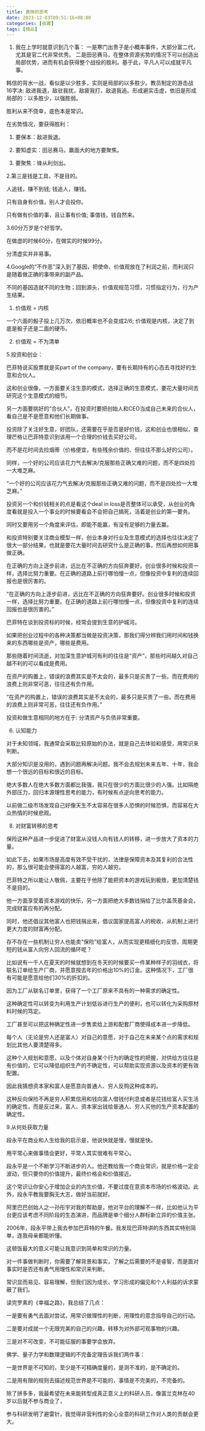 ```yaml
---
title: 黄铮的思考
date: 2023-12-03T09:51:16+08:00
categories: [收藏]
tags: [精品]
---
```




1. 我在上学时就意识到几个事： 一是寒门出贵子是小概率事件，大部分富二代，尤其是官二代非常优秀。 二是田忌赛马，在整体资源劣势的情况下可以创造出局部优势，进而有机会获得整个战役的胜利。基于此，平凡人可以成就平凡事。

韩信的背水一战，看似是以少胜多，实则是局部的以多胜少。教员制定的游击战16字决: 敌进我退，敌驻我扰，敌疲我打，敌退我追。形成避实击虚，依旧是形成局部的：以多胜少，以强胜弱。

胜利从来不侥幸，底色本是常识。

在劣势情况，要获得胜利：

1. 要保本：敌进我退。

2. 要知虚实：田忌赛马，赢面大的地方要聚焦。

3. 要聚焦：锋从利剑出。


2.第三是钱是工具，不是目的。

人追钱，赚不到钱; 钱追人，赚钱。

只有自身有价值，别人才会投你。

只有做有价值的事，且让事有价值; 事值钱，钱自然来。


3.60分万岁是个好哲学。

在做虚的时候60分，在做实的时候99分。

分清虚实并非易事。


4.Google的“不作恶”深入到了基因，把使命、价值观放在了利润之前，而利润只是随着做正确的事带来的副产品。

不同的基因造就不同的生物；回到源头，价值观规范习惯，习惯指定行为，行为产生结果。

1. 价值观 = 内核

一个六面的骰子投上几万次，依旧概率也不会变成2/6; 价值观是内核，决定了到底是骰子还是二面的硬币。

2. 价值观 = 不为清单


5.投资和创业：

巴菲特说买股票就是买part of the company，要有长期持有的心态去寻找好的生意和合伙人。

这和创业很像，一方面要关注生意的模式，选择正确的生意模式，要花大量时间去研究这个生意模式的细节。

另一方面要挑好的“合伙人”，在投资时要把创始人和CEO当成自己未来的合伙人，看自己是不是愿意和他们长期做事。

投资除了关注好生意，好团队，还需要在乎是否是好价钱，这和创业也很相似，查理芒格让巴菲特意识到该用一个合理的价钱去买好公司，

而不是花时间去捡烟蒂（价格便宜，有些残余价值的、但往往不那么好的公司）。

同样，一个好的公司应该花力气去解决/克服那些正确又难的问题，而不是四处捡一大堆芝麻。


“一个好的公司应该花力气去解决/克服那些正确又难的问题，而不是四处捡一大堆芝麻。”


投资另一个和价钱相关的点是看这个deal in loss是否整体可以承受，从创业的角度看就是投入一个事业的时候要看会不会把自己搞死，活着是创业的第一要务。

同时又要用另一个角度来评估，即能不能赢，有没有足够的力量去赢。

和投资特别要关注商业模型一样，创业本身对行业及生意模式的选择也往往决定了很大一部分结果，也就是要花大量时间去研究什么是正确的事，然后再想如何把事做正确。

在正确的方向上逐步前进，远比在不正确的方向狂奔要好。创业很多时候和投资一样，选择比努力重要。在正确的道路上前行哪怕慢一点，但像投资中复利的连续回报也是很厉害的。


“在正确的方向上逐步前进，远比在不正确的方向狂奔要好。创业很多时候和投资一样，选择比努力重要。在正确的道路上前行哪怕慢一点，但像投资中复利的连续回报也是很厉害的。”


巴菲特在谈到投资标的时候，经常会提到生意的护城河。

如果把创业过程中的各种决策都当做是投资决策，那我们得分辨我们用时间和钱换来的东西哪些是资产，哪些是费用。

那些随着时间流逝，对加深生意护城河有利的往往是“资产”，那些时间越久对自己越不利的可以看成是费用。

在资产的购置上，错误的浪费其实是不太会的，最多只是买贵了一些。而在费用的浪费上则非常可恶，往往还有负作用。

“在资产的购置上，错误的浪费其实是不太会的，最多只是买贵了一些。而在费用的浪费上则非常可恶，往往还有负作用。”

投资和做生意相同的地方在于: 分清资产与负债非常重要。

6. 认知能力


对于未知领域，我通常会采取比较原始的办法，就是自己去体验和感受，用常识来判断。


大部分知识是没用的，遇到问题再解决问题。我不会去规划未来五年、十年，我会想一个很远的目标和很近的目标。


绝大多数人在绝大多数方面都比我强，我只在很少的方面比很少的人强。比如隔绝外部压力，回归本源理性思考的能力，有时候有点逆向思考的能力。


以前做二级市场发现自己好像天生不太容易在很多人恐惧的时候恐惧，而容易在大众热情的时候悲观。




8. 对财富转移的思考


保险这种产品进一步促进了财富从没钱人向有钱人的转移，进一步放大了资本的力量。


如此下去，如果市场是高度有效不受干扰的，法律是保障资本及其复利的合法性的，那么很可能会使得富的人越富，穷的人越穷。


巴菲特之所以能让人敬佩，主要在于他除了能把资本的游戏玩到极致，更加清楚钱不是目的。


他一方面享受着资本游戏的快乐，另一方面把绝大多数钱捐给了比尔盖茨基金会，完成财富应有的再分配。


同时，他还倡议其他富人也把钱捐出来，倡议国家提高富人的税收，从机制上进行更大力度的财富再分配。


存不存在一些机制让穷人也能卖“保险”给富人，从而实现更精细化的反馈，周期更短的钱从富人向穷人回流的循环呢？


比如说有一千人在夏天的时候就想到在冬天的时候要买一件某种样子的羽绒衣，将联名订单给生产厂商，并愿意按去年的价格出10%的订金。这种情况下，工厂很有可能是愿意给他们30%的折扣的。


因为工厂从联名订单里，获得了一个工厂原来不具有的一种需求的确定性。


这种确定性可以转变为利用生产计划低谷进行生产的便利，也可以转化为采购原材料时候的笃定。


工厂甚至可以把这种确定性进一步售卖给上游和配套厂商使得成本进一步降低。


每个人（无论是穷人还是富人）对自己的意愿，对于自己在未来某个点的需求和规划比其他人要清楚得多。


这种个人规划和意愿，以及个体对自身某个行为的确定性的把握，对供给方往往是有价值的，它可以降低组织生产的不确定性，可以帮助实现资源以及资本的更有效配置。


因此我猜想资本家和富人是愿意向普通人、穷人反购这种成本的。


这种反向保险不再是穷人积累信用和钱向富人借钱付利息或者是花钱给富人买生活的确定性，而是反过来，富人、资本家出钱给普通人、穷人买他的生产资本配置的确定性。


9.从何处获取力量


段永平在商业和人生给我的启示是，他说快就是慢，慢就是快。


用平常心来做事情会更好，平常人其实很难有平常心。


段永平是一个不断学习不断进步的人。他还教给我一个商业常识，就是价格一定会波动，但只要你的价值提升，最终价格会和价值接近。


这个常识让你安心于增加企业的内生价值，不要过度在意资本市场的价格波动。此外，段永平教我要胸无大志，做好当前就好。


阿里巴巴创始人之一孙彤宇对我的帮助是，他对平台的理解不一样，比如他认为平台更应该考虑不同阶段的生态演进，而品牌是单个细分人群标新立异的价值主张。


2006年，段永平带上我去参加巴菲特的午餐。我发现巴菲特讲的东西其实特别简单，连我母亲都能听懂。


这顿饭最大的意义可能让我意识到简单和常识的力量。


对一件事做判断时，你需要了解背景和事实，了解之后需要的不是睿智，而是面对事实时是否还有勇气用理性和常识来判断。


常识显而易见、容易理解，但我们因为成长、学习形成的偏见和个人利益的诉求蒙蔽了我们。


读完罗素的《幸福之路》，我总结了几点：


一是要有勇气去面对尝试，用常识做理性的判断，用理性的意念指导自己的行动。


二是要对成就一个无限完美的自己的兴趣，转移为对外部可观事物的兴趣。


三是对不可改变，不可能征服的事要学会放弃。


佛学、量子力学和数理逻辑的不完备定理告诉我们两件事：


一是世界是不可知的，至少是不可精确度量的，是测不准的，是不确定的。


二是用有限的规则去描述规范世界是不可能的，事情是不完美的，不完备的。


除了拼多多，我最希望在未来能转型成真正意义上的科研人员，像富兰克林在40岁以后就不参与商业了，

参与科研发明了避雷针，我觉得非营利性的全心全意的科研工作对人类的贡献会更大。
